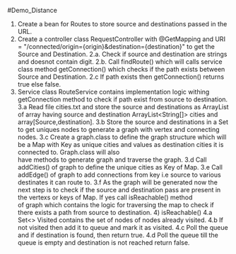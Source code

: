 #Demo_Distance

1. Create a bean for Routes to store source and destinations passed in the URL.
2. Create a controller class RequestController with @GetMapping and URI = "/connected/origin={origin}&destination={destination}" to get the Source and Destination.
  2.a. Check if source and destination are strings and doesnot contain digit.
  2.b. Call findRoute() which will calls service class method getConnection() which checks if the path exists between Source and Destination.
  2.c If path exists then getConnection() returns true else false.
3. Service class RouteService contains implementation logic withing getConnection method to check if path exist from source to destination.
  3.a Read file cities.txt and store the source and destinations as ArrayList of array having source and destination ArrayList<String[]> cities and array[Source,destination].
  3.b Store the source and destinations in a Set to get uniques nodes to generate a graph with vertex and connecting nodes.
  3.c Create a graph.class to define the graph structure which will be a Map with Key as unique cities and values as destination cities it is connected to. Graph.class will also   
      have methods to generate graph and traverse the graph.
  3.d Call addCities() of graph to define the unique cities as Key of Map.
  3.e Call addEdge() of graph to add connections from key i.e source to various destinates it can route to.
  3.f As the graph will be generated now the next step is to check if the source and destination pass are present in the vertexs or keys of Map. If yes call isReachable() method          
      of graph which contains the logic for traversing the map to check if there exists a path from source to destination.
      4) isReachable()
         4.a Set<> Visited contains the set of nodes of nodes already visited.
         4.b If not visited then add it to queue and mark it as visited. 
         4.c Poll the queue and if destination is found, then return true.
         4.d Poll the queue till the queue is empty and destination is not reached return false.
         
      
     
         
